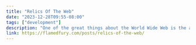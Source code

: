 ```yaml
---
title: "Relics Of The Web"
date: "2023-12-28T09:55-08:00"
tags: ["development"]
description: "One of the great things about the World Wide Web is the ability for websites to link to each other, providing a never-ending stream of websites to explore."
link: https://flamedfury.com/posts/relics-of-the-web/
---
```

